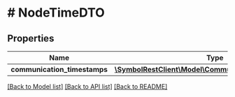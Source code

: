 # # NodeTimeDTO

## Properties

Name | Type | Description | Notes
------------ | ------------- | ------------- | -------------
**communication_timestamps** | [**\SymbolRestClient\Model\CommunicationTimestampsDTO**](CommunicationTimestampsDTO.md) |  |

[[Back to Model list]](../../README.md#models) [[Back to API list]](../../README.md#endpoints) [[Back to README]](../../README.md)

